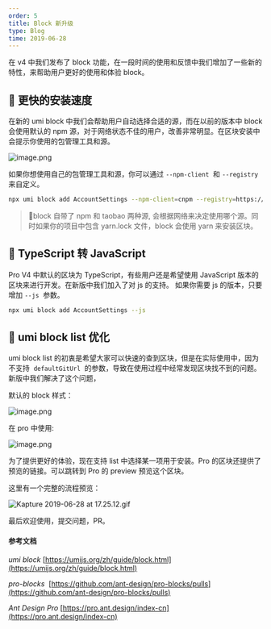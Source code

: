 ```yaml
---
order: 5
title: Block 新升级
type: Blog
time: 2019-06-28
---
```


在 v4 中我们发布了 block 功能，在一段时间的使用和反馈中我们增加了一些新的特性，来帮助用户更好的使用和体验 block。

## 🚀 更快的安装速度

在新的 umi block 中我们会帮助用户自动选择合适的源，而在以前的版本中 block 会使用默认的 npm 源，对于网络状态不佳的用户，改善非常明显。在区块安装中会提示你使用的包管理工具和源。

![image.png](https://gw.alipayobjects.com/zos/antfincdn/bIMTQS7Enp/1561711640885-9978d8b0-bd9b-4ca8-936d-8295c93aaf6e.png)

如果你想使用自己的包管理工具和源，你可以通过 `--npm-client`  和 `--registry`  来自定义。

```bash
npx umi block add AccountSettings --npm-client=cnpm --registry=https://registry.npm.taobao.org
```

> 🌟block 自带了 npm 和 taobao 两种源, 会根据网络来决定使用哪个源。同时如果你的项目中包含 yarn.lock 文件，block 会使用 yarn 来安装区块。

## 🌟 TypeScript 转 JavaScript

Pro V4 中默认的区块为 TypeScript，有些用户还是希望使用 JavaScript 版本的区块来进行开发。在新版中我们加入了对 js 的支持。 如果你需要 js 的版本，只要增加 `--js`  参数。

```bash
npx umi block add AccountSettings --js
```

## 💄 umi block list 优化

umi block list 的初衷是希望大家可以快速的查到区块，但是在实际使用中，因为不支持  `defaultGitUrl`  的参数，导致在使用过程中经常发现区块找不到的问题。新版中我们解决了这个问题，

默认的 block 样式：

![image.png](https://gw.alipayobjects.com/zos/antfincdn/NtVIEG5%26Dl/1561713171094-78254575-b36c-4fab-b56a-f969984d4891.png)

在 pro 中使用:

![image.png](https://gw.alipayobjects.com/zos/antfincdn/x4QZO%24Ubyh/1561713223131-f7111829-e270-4569-b5ac-8e8585581b96.png)

为了提供更好的体验，现在支持 list 中选择某一项用于安装。Pro 的区块还提供了预览的链接。可以跳转到 Pro 的 preview 预览这个区块。

这里有一个完整的流程预览：

![Kapture 2019-06-28 at 17.25.12.gif](https://gw.alipayobjects.com/zos/antfincdn/l77kvH708D/Kapture%2525202019-06-28%252520at%25252017.25.12.gif)

最后欢迎使用，提交问题，PR。

#### 参考文档

_umi block_ [https://umijs.org/zh/guide/block.html](https://umijs.org/zh/guide/block.html)

*pro-blocks*  [https://github.com/ant-design/pro-blocks/pulls](https://github.com/ant-design/pro-blocks/pulls)

_Ant Design Pro_ [https://pro.ant.design/index-cn](https://pro.ant.design/index-cn)
